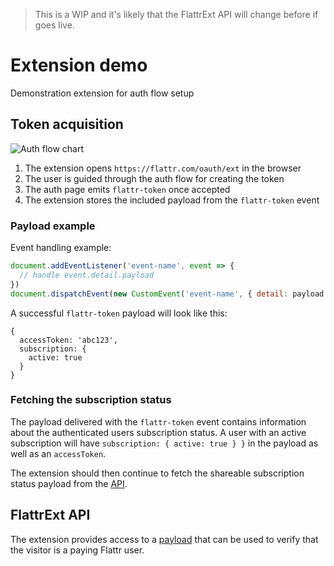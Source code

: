 > This is a WIP and it's likely that the FlattrExt API will change before if goes live.

# Extension demo
Demonstration extension for auth flow setup

## Token acquisition

![Auth flow chart](https://github.com/flattr/browser-extension-auth-flow-documentation/blob/main/assets/auth-flow.png?raw=true "Auth flow chart")

1. The extension opens `https://flattr.com/oauth/ext` in the browser
2. The user is guided through the auth flow for creating the token
3. The auth page emits `flattr-token` once accepted
4. The extension stores the included payload from the `flattr-token` event

### Payload example
Event handling example:
```js
document.addEventListener('event-name', event => { 
  // handle event.detail.payload
})
document.dispatchEvent(new CustomEvent('event-name', { detail: payload }))
```
A successful `flattr-token` payload will look like this:
```json5
{
  accessToken: 'abc123',
  subscription: {
    active: true
  }
}
```

### Fetching the subscription status

The payload delivered with the `flattr-token` event contains information
about the authenticated users subscription status. A user with an active subscription will have `subscription: { active: true } }` in the payload as well as an `accessToken`.

The extension should then continue to fetch the shareable subscription status payload from the [API](../api/README.md).

## FlattrExt API
The extension provides access to a [payload](../publisher-website/README.md#payload) that can be used to verify that the visitor is a paying Flattr user.
